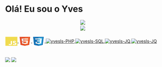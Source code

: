 <h1>Olá! Eu sou o Yves</h1>
<div align="center">
  <a href="https://github.com/yvesls">
  <img height="250em" src="https://github-readme-stats.vercel.app/api?username=yvesls&show_icons=true&theme=dark&include_all_commits=true&count_private=false"/>
  <br>
  <img height="250em" src="https://github-readme-stats.vercel.app/api/top-langs/?username=yvesls&layout=compact&langs_count=7&theme=dark"/>
</div>
<div style="display: inline_block; margin-bottom: 20px;"> <br>
  <img align="center" alt="yvesls-Js" height="30" width="40" src="https://raw.githubusercontent.com/devicons/devicon/master/icons/javascript/javascript-plain.svg">
  <img align="center" alt="yvesls-HTML" height="30" width="40" src="https://raw.githubusercontent.com/devicons/devicon/master/icons/html5/html5-original.svg">
  <img align="center" alt="yvesls-CSS" height="30" width="40" src="https://raw.githubusercontent.com/devicons/devicon/master/icons/css3/css3-original.svg">
  <img align="center" alt="yvesls-PHP" height="50" width="50" src="https://cdn.jsdelivr.net/gh/devicons/devicon/icons/php/php-original.svg">
  <img align="center" alt="yvesls-SQL" height="60" width="60" src="https://cdn.jsdelivr.net/gh/devicons/devicon/icons/mysql/mysql-original-wordmark.svg">
  <img align="center" alt="yvesls-JQ"height="40" width="40" src="https://cdn.jsdelivr.net/gh/devicons/devicon/icons/jquery/jquery-plain-wordmark.svg" />
  <img align="center" alt="yvesls-JQ"height="40" width="40" src="https://img.icons8.com/color/48/000000/wordpress.png"/>
                            
</div>
<br>
<a href = "mailto:yveslimasilva@gmail.com"><img src="https://img.shields.io/badge/-Gmail-%23333?style=for-the-badge&logo=gmail&logoColor=white" target="_blank"></a>
<a href="https://www.linkedin.com/in/yves-silva-b63b2515b" target="_blank"><img src="https://img.shields.io/badge/-LinkedIn-%230077B5?style=for-the-badge&logo=linkedin&logoColor=white" target="_blank"></a> 
